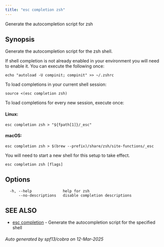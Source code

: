 ```yaml
---
title: "esc completion zsh"
---
```




Generate the autocompletion script for zsh

## Synopsis

Generate the autocompletion script for the zsh shell.

If shell completion is not already enabled in your environment you will need
to enable it.  You can execute the following once:

	echo "autoload -U compinit; compinit" >> ~/.zshrc

To load completions in your current shell session:

	source <(esc completion zsh)

To load completions for every new session, execute once:

#### Linux:

	esc completion zsh > "${fpath[1]}/_esc"

#### macOS:

	esc completion zsh > $(brew --prefix)/share/zsh/site-functions/_esc

You will need to start a new shell for this setup to take effect.


```
esc completion zsh [flags]
```

## Options

```
  -h, --help              help for zsh
      --no-descriptions   disable completion descriptions
```

## SEE ALSO

* [esc completion](/docs/esc/cli/commands/esc_completion/)	 - Generate the autocompletion script for the specified shell

###### Auto generated by spf13/cobra on 12-Mar-2025
